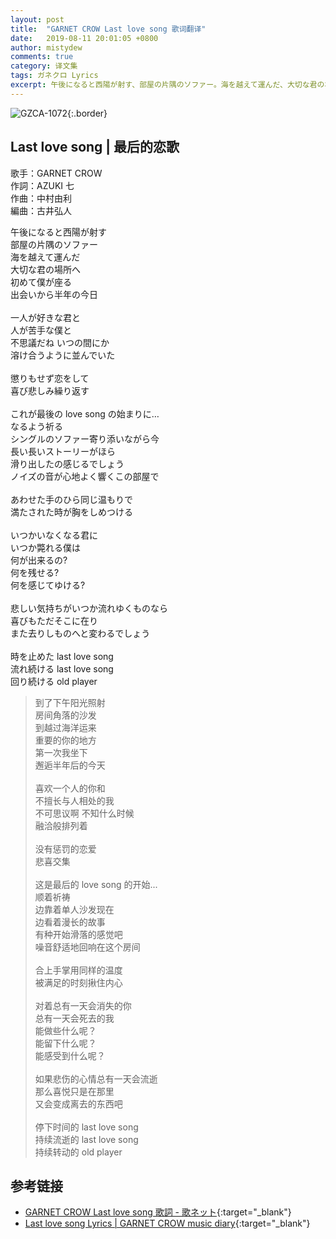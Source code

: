 ```yaml
---
layout: post
title:  "GARNET CROW Last love song 歌词翻译"
date:   2019-08-11 20:01:05 +0800
author: mistydew
comments: true
category: 译文集
tags: ガネクロ Lyrics
excerpt: 午後になると西陽が射す、部屋の片隅のソファー。海を越えて運んだ、大切な君の場所へ。初めて僕が座る、出会いから半年の今日。
---
```

![GZCA-1072](https://crowsub.github.io/assets/images/discography/single/GZCA-1072.jpg){:.border}

## Last love song | 最后的恋歌

歌手：GARNET CROW<br>
作詞：AZUKI 七<br>
作曲：中村由利<br>
編曲：古井弘人

<div class="lyric-original">
<p>
午後になると西陽が射す<br>
部屋の片隅のソファー<br>
海を越えて運んだ<br>
大切な君の場所へ<br>
初めて僕が座る<br>
出会いから半年の今日<br>
<br>
一人が好きな君と<br>
人が苦手な僕と<br>
不思議だね いつの間にか<br>
溶け合うように並んでいた<br>
<br>
懲りもせず恋をして<br>
喜び悲しみ繰り返す<br>
<br>
これが最後の love song の始まりに…<br>
なるよう祈る<br>
シングルのソファー寄り添いながら今<br>
長い長いストーリーがほら<br>
滑り出したの感じるでしょう<br>
ノイズの音が心地よく響くこの部屋で<br>
<br>
あわせた手のひら同じ温もりで<br>
満たされた時が胸をしめつける<br>
<br>
いつかいなくなる君に<br>
いつか斃れる僕は<br>
何が出来るの?<br>
何を残せる?<br>
何を感じてゆける?<br>
<br>
悲しい気持ちがいつか流れゆくものなら<br>
喜びもただそこに在り<br>
また去りしものへと変わるでしょう<br>
<br>
時を止めた last love song<br>
流れ続ける last love song<br>
回り続ける old player
</p>
</div>

<div class="lyric-translation">
<blockquote>
到了下午阳光照射<br>
房间角落的沙发<br>
到越过海洋运来<br>
重要的你的地方<br>
第一次我坐下<br>
邂逅半年后的今天<br>
<br>
喜欢一个人的你和<br>
不擅长与人相处的我<br>
不可思议啊 不知什么时候<br>
融洽般排列着<br>
<br>
没有惩罚的恋爱<br>
悲喜交集<br>
<br>
这是最后的 love song 的开始...<br>
顺着祈祷<br>
边靠着单人沙发现在<br>
边看着漫长的故事<br>
有种开始滑落的感觉吧<br>
噪音舒适地回响在这个房间<br>
<br>
合上手掌用同样的温度<br>
被满足的时刻揪住内心<br>
<br>
对着总有一天会消失的你<br>
总有一天会死去的我<br>
能做些什么呢？<br>
能留下什么呢？<br>
能感受到什么呢？<br>
<br>
如果悲伤的心情总有一天会流逝<br>
那么喜悦只是在那里<br>
又会变成离去的东西吧<br>
<br>
停下时间的 last love song<br>
持续流逝的 last love song<br>
持续转动的 old player
</blockquote>
</div>

## 参考链接

* [GARNET CROW Last love song 歌詞 - 歌ネット](https://www.uta-net.com/song/20145){:target="_blank"}
* [Last love song Lyrics \| GARNET CROW music diary](https://crowsub.github.io/lyrics/original/Last%20love%20song.html){:target="_blank"}
